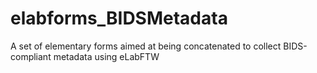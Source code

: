 # elabforms_BIDSMetadata
A set of elementary forms aimed at being concatenated to collect BIDS-compliant metadata using eLabFTW
